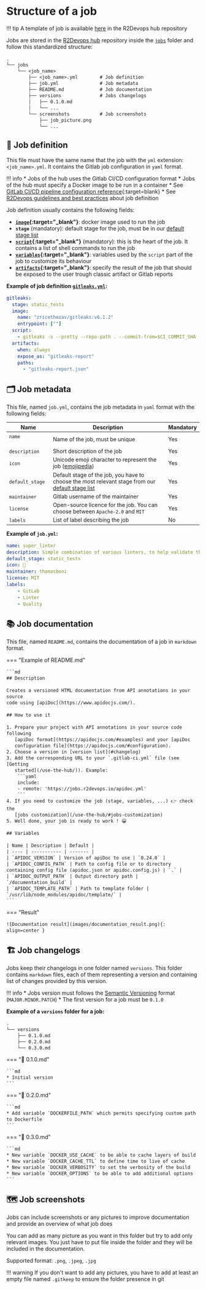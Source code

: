 # Structure of a job

!!! tip
    A template of job is available
    [here](https://gitlab.com/r2devops/hub/-/tree/latest/tools/job_template/job_name)
    in the R2Devops hub repository

Jobs are stored in the [R2Devops hub](https://gitlab.com/r2devops/hub)
repository inside the
[`jobs`](https://gitlab.com/r2devops/hub/-/tree/latest/jobs) folder and
follow this standardized structure:

```shell
.
└── jobs
    └── <job_name>
        ├── <job_name>.yml        # Job definition
        ├── job.yml               # Job metadata
        ├── README.md             # Job documentation
        ├── versions              # Jobs changelogs
        │   ├── 0.1.0.md
        │   └── ...
        └── screenshots           # Job screenshots
            ├── job_picture.png
            └── ...
```

## 🤖 Job definition

This file must have the same name that the job with the `yml` extension:
`<job_name>.yml`. It contains the Gitlab job configuration in `yaml` format.

!!! info
    * Jobs of the hub uses the Gitlab CI/CD configuration format
    * Jobs of the hub must specify a Docker image to be run in a container
    * See [GitLab CI/CD pipeline configuration
      reference](https://docs.gitlab.com/ee/ci/yaml/){:target=blank}
    * See [R2Devops guidelines and best
      practices](/create-update-job/#guidelines) about
      job definition

Job definition usually contains the following fields:

* **[`image`](https://docs.gitlab.com/ee/ci/yaml/#image){:target="_blank"}**: docker image used to run the job
* **`stage`** (mandatory): default stage for the job, must be in our [default stage list](/use-the-hub/#stages)
* **[`script`](https://docs.gitlab.com/ee/ci/yaml/#script){:target="_blank"}** (mandatory): this is the heart of the job. It contains a list of shell commands to run the job
* **[`variables`](https://docs.gitlab.com/ee/ci/yaml/#variables){:target="_blank"}**: variables used by the `script` part of the job to customize its behaviour
* **[`artifacts`](https://docs.gitlab.com/ee/ci/yaml/#artifacts){:target="_blank"}**: specify the result of the job that should be exposed to the user trough classic artifact or Gitlab reports

**Example of job definition [`gitleaks.yml`](https://r2devops.io/jobs/static_tests/gitleaks/):**

```yaml
gitleaks:
  stage: static_tests
  image:
    name: "zricethezav/gitleaks:v6.1.2"
    entrypoint: [""]
  script:
    - gitleaks -v --pretty --repo-path . --commit-from=$CI_COMMIT_SHA --commit-to=$CI_COMMIT_BEFORE_SHA --branch=$CI_COMMIT_BRANCH --report gitleaks-report.json
  artifacts:
    when: always
    expose_as: "gitleaks-report"
    paths:
      - "gitleaks-report.json"
```


## 🗂 Job metadata

This file, named `job.yml`, contains the job metadata in `yaml` format with
the following fields:

| Name | Description | Mandatory |
| ---- | ----------- | --------- |
| `name` <img width=80/> | Name of the job, must be unique | Yes |
| `description` | Short description of the job | Yes |
| `icon` | Unicode emoji character to represent the job ([emojipedia](https://emojipedia.org)) | Yes |
| `default_stage` | Default stage of the job, you have to choose the most relevant stage from our [default stage list](/use-the-hub/#stages) | Yes |
| `maintainer` | Gitlab username of the maintainer | Yes |
| `license` | Open-source licence for the job. You can choose between `Apache-2.0` and `MIT` | Yes |
| `labels` | List of label describing the job | No |

<!-- TODO after https://gitlab.com/r2devops/hub/-/merge_requests/129
| `images` | TODO | TODO |
| `tools` | TODO | TODO |
-->

**Example of `job.yml`:**

```yaml
name: super_linter
description: Simple combination of various linters, to help validate the quality of your source code
default_stage: static_tests
icon: 🔎
maintainer: thomasboni
license: MIT
labels:
    - GitLab
    - Linter
    - Quality
```


## 📚 Job documentation

This file, named `README.md`, contains the documentation of a job  in `markdown` format.

=== "Example of README.md"

    ```md
    ## Description

    Creates a versioned HTML documentation from API annotations in your source
    code using [apiDoc](https://www.apidocjs.com/).

    ## How to use it

    1. Prepare your project with API annotations in your source code following
       [apiDoc format](https://apidocjs.com/#examples) and your [apiDoc
       configuration file](https://apidocjs.com/#configuration).
    2. Choose a version in [version list](#changelog)
    3. Add the corresponding URL to your `.gitlab-ci.yml` file (see [Getting
       started](/use-the-hub/)). Example:
        ```yaml
        include:
        - remote: 'https://jobs.r2devops.io/apidoc.yml'
        ```
    4. If you need to customize the job (stage, variables, ...) 👉 check the
       [jobs customization](/use-the-hub/#jobs-customization)
    5. Well done, your job is ready to work ! 😀

    ## Variables

    | Name | Description | Default |
    | ---- | ----------- | ------- |
    | `APIDOC_VERSION` | Version of apiDoc to use | `0.24.0` |
    | `APIDOC_CONFIG_PATH` | Path to config file or to directory containing config file (apidoc.json or apidoc.config.js) | `.` |
    | `APIDOC_OUTPUT_PATH` | Output directory path | `/documentation_build` |
    | `APIDOC_TEMPLATE_PATH` | Path to template folder | `/usr/lib/node_modules/apidoc/template/` |
    ```

=== "Result"

    ![Documentation result](images/documentation_result.png){: align=center }


## 🏗 Job changelogs

Jobs keep their changelogs in one folder named `versions`. This folder contains
`markdown` files, each of them representing a version and containing list of
changes provided by this version.

!!! info
    * Jobs version must follows the [Semantic Versioning](https://semver.org/)
    format (`MAJOR.MINOR.PATCH`)
    * The first version for a job must be `0.1.0`

**Example of a `versions` folder for a job:**

```shell
.
└── versions
    ├── 0.1.0.md
    ├── 0.2.0.md
    └── 0.3.0.md
```

=== "📃 0.1.0.md"

    ```md
    * Initial version
    ```

=== "📃 0.2.0.md"

    ```md
    * Add variable `DOCKERFILE_PATH` which permits specifying custom path to Dockerfile
    ```

=== "📃 0.3.0.md"

    ```md
    * New variable `DOCKER_USE_CACHE` to be able to cache layers of build
    * New variable `DOCKER_CACHE_TTL` to define time to live of cache
    * New variable `DOCKER_VERBOSITY` to set the verbosity of the build
    * New variable `DOCKER_OPTIONS` to be able to add additional options
    ```


## 🗺 Job screenshots

Jobs can include screenshots or any pictures to improve documentation and
provide an overview of what job does

You can add as many picture as you want in this folder but try to add only
relevant images. You just have to put file inside the folder and they will be
included in the documentation.

Supported format: `.png`, `.jpeg`, `.jpg`

!!! warning
    If you don't want to add any pictures, you have to add at least an empty
    file named `.gitkeep` to ensure the folder presence in git

